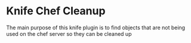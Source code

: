Knife Chef Cleanup
=======================

The main purpose of this knife plugin is to find objects that are not being used
on the chef server so they can be cleaned up
